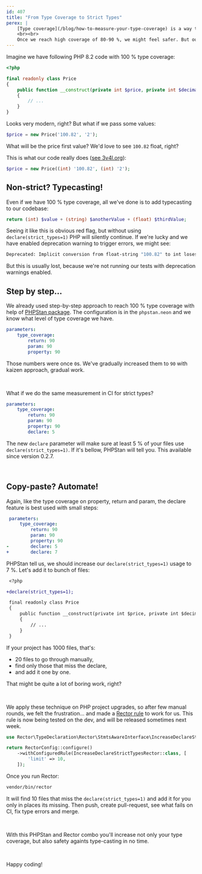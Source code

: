 ```yaml
---
id: 407
title: "From Type Coverage to Strict Types"
perex: |
    [Type coverage](/blog/how-to-measure-your-type-coverage) is a way to add type declarations to your PHP project gradually. Step by step, one by one. It's PHPStan package that helps you hold specific minimal level from 0 % to 100 %.
    <br><br>
    Once we reach high coverage of 80-90 %, we might feel safer. But our code can be actually in a worse, even dangerous shape.
---
```


Imagine we have following PHP 8.2 code with 100 % type coverage:

```php
<?php

final readonly class Price
{
    public function __construct(private int $price, private int $decimalCount)
    {
        // ...
    }
}
```

Looks very modern, right? But what if we pass some values:

```php
$price = new Price('100.82', '2');
```

What will be the price first value? We'd love to see `100.82` float, right?

This is what our code really does ([see 3v4l.org](https://3v4l.org/lKgfG)):

```php
$price = new Price((int) '100.82', (int) '2');
```

## Non-strict? Typecasting!

Even if we have 100 % type coverage, all we've done is to add typecasting to our codebase:

```php
return (int) $value + (string) $anotherValue + (float) $thirdValue;
```

Seeing it like this is obvious red flag, but without using `declare(strict_types=1)` PHP will silently continue. If we're lucky and we have enabled deprecation warning to trigger errors, we might see:

```bash
Deprecated: Implicit conversion from float-string "100.82" to int loses precision in /in/lKgfG on line 5
```

But this is usually lost, because we're not running our tests with deprecation warnings enabled.

## Step by step...

We already used step-by-step approach to reach 100 % type coverage with help of [PHPStan package](https://github.com/TomasVotruba/type-coverage). The configuration is in the `phpstan.neon` and we know what level of type coverage we have.

```yaml
parameters:
    type_coverage:
        return: 90
        param: 90
        property: 90
```

Those numbers were once `0`s. We've gradually increased them to `90` with kaizen approach, gradual work.

<br>

What if we do the same measurement in CI for strict types?

```yaml
parameters:
    type_coverage:
        return: 90
        param: 90
        property: 90
        declare: 5
```

The new `declare` parameter will make sure at least 5 % of your files use `declare(strict_types=1)`. If it's bellow, PHPStan will tell you. This available since version 0.2.7.

<br>

## Copy-paste? Automate!

Again, like the type coverage on property, return and param, the declare feature is best used with small steps:

```yaml
 parameters:
     type_coverage:
         return: 90
         param: 90
         property: 90
-        declare: 5
+        declare: 7
```

PHPStan tell us, we should increase our `declare(strict_types=1)` usage to 7 %. Let's add it to bunch of files:

```diff
 <?php

+declare(strict_types=1);

 final readonly class Price
 {
     public function __construct(private int $price, private int $decimalCount)
     {
         // ...
     }
 }
```

If your project has 1000 files, that's:

* 20 files to go through manually,
* find only those that miss the declare,
* and add it one by one.

That might be quite a lot of boring work, right?

<br>

We apply these technique on PHP project upgrades, so after few manual rounds, we felt the frustration... and made a [Rector rule](https://github.com/rectorphp/rector-src/pull/5849) to work for us. This rule is now being tested on the dev, and will be released sometimes next week.

```php
use Rector\TypeDeclaration\Rector\StmtsAwareInterface\IncreaseDeclareStrictTypesRector;

return RectorConfig::configure()
    ->withConfiguredRule(IncreaseDeclareStrictTypesRector::class, [
        'limit' => 10,
    ]);
```

Once you run Rector:

```bash
vendor/bin/rector
```

It will find 10 files that miss the `declare(strict_types=1)` and add it for you only in places its missing.
Then push, create pull-request, see what fails on CI, fix type errors and merge.

<br>

With this PHPStan and Rector combo you'll increase not only your type coverage, but also safety againts type-casting in no time.

<br>

Happy coding!
